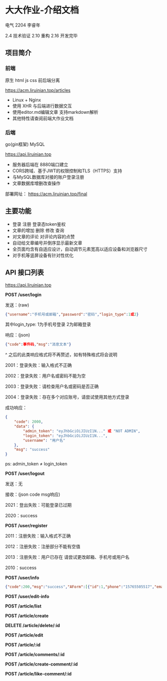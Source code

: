 # 大大作业-介绍文档

电气 2204 李睿年

2.4 技术验证 2.10 重构 2.16 开发完毕

## 项目简介

### 前端

原生 html js css  前后端分离

https://acm.liruinian.top/articles

- Linux + Nginx
- 使用 XHR 与后端进行数据交互
- 使用editor.md编辑文章 支持markdown解析
- 其他特性请查阅前端大作业文档



### 后端

go(gin框架) MySQL

https://api.liruinian.top

- 服务器后端在 8880端口建立
- CORS跨域、基于JWT的权限控制和TLS（HTTPS）支持
- 与MySQL数据库对接的账户登录注册
- 文章数据库增删改查操作



部署网址： https://acm.liruinian.top/final

## 主要功能

- 登录 注册 登录态token鉴权
- 文章的增加 删除 修改 查询
- 对文章的评论 对评论内容的点赞
- 自动给文章编号并倒序显示最新文章
- 全页面均含有自适应设计，自动调节元素宽高以适应设备和浏览器尺寸
- 对手机等竖屏设备有针对性优化



## API 接口列表

https://api.liruinian.top

**POST   /user/login**

发送：(raw)

~~~json
{"username":"手机号或邮箱","password":"密码","login_type":1或2}
~~~

其中login_type: 1为手机号登录 2为邮箱登录

响应：(json)

~~~json
{"code":事件码,"msg":"消息文本"}
~~~

^ 之后的此类响应格式将不再赘述，如有特殊格式将会说明

2001：登录失败：输入格式不正确

2002：登录失败：用户名或密码不能为空

2003：登录失败：请检查用户名或密码是否正确

2004：登录失败：存在多个对应账号，请尝试使用其他方式登录

成功响应：

~~~json
{
    "code": 2000,
    "data": {
        "admin_token": "eyJhbGciOiJIUzI1N..." 或 "NOT ADMIN",
        "login_token": "eyJhbGciOiJIUzI1N...",
        "username": "用户名"
    },
    "msg": "success"
}
~~~

ps: admin_token ≠ login_token

**POST   /user/logout**

发送：无

接收：(json code msg响应)

2021：登出失败：可能登录已过期

2020：success

**POST   /user/register**

2011：注册失败：输入格式不正确

2012：注册失败：注册部分不能有空值

2013：注册失败：用户已存在 请尝试更改邮箱、手机号或用户名

2010：success

**POST   /user/info**

~~~json
{"code":200,"msg":"success","AForm":[{"id":1,"phone":"15765505517","email":"2941330150@qq.com","username":"tim_lrn2016","usertype":"admin"}]}
~~~



**POST   /user/edit-info**

**POST   /article/list**

**POST   /article/create**

**DELETE /article/delete/:id** 

**POST   /article/edit**

**POST   /article/:id** 

**POST   /article/comments/:id** 

**POST   /article/create-comment/:id**

**POST   /article/like-comment/:id** 

